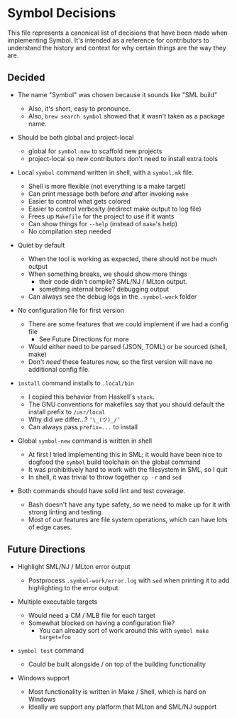 # Symbol Decisions

This file represents a canonical list of decisions that have been made when
implementing Symbol. It's intended as a reference for contributors to understand
the history and context for why certain things are the way they are.


## Decided

- The name "Symbol" was chosen because it sounds like "SML build"
  - Also, it's short, easy to pronounce.
  - Also, `brew search symbol` showed that it wasn't taken as a package name.

- Should be both global and project-local
  - global for `symbol-new` to scaffold new projects
  - project-local so new contributors don't need to install extra tools

- Local `symbol` command written in shell, with a `symbol.mk` file.
  - Shell is more flexible (not everything is a make target)
  - Can print message both before *and* after invoking `make`
  - Easier to control what gets colored
  - Easier to control verbosity (redirect make output to log file)
  - Frees up `Makefile` for the project to use if it wants
  - Can show things for `--help` (instead of `make`'s help)
  - No compilation step needed

- Quiet by default
  - When the tool is working as expected, there should not be much output
  - When something breaks, we should show more things
    - their code didn't compile? SML/NJ / MLton output.
    - something internal broke? debugging output
  - Can always see the debug logs in the `.symbol-work` folder

- No configuration file for first version
  - There are some features that we could implement if we had a config file
    - See Future Directions for more
  - Would either need to be parsed (JSON, TOML) or be sourced (shell, make)
  - Don't *need* these features now, so the first version will nave no
    additional config file.

- `install` command installs to `.local/bin`
  - I copied this behavior from Haskell's `stack`.
  - The GNU conventions for makefiles say that you should default the install
    prefix to `/usr/local`
  - Why did we differ...? `¯\_(ツ)_/¯`
  - Can always pass `prefix=...` to install

- Global `symbol-new` command is written in shell
  - At first I tried implementing this in SML; it would have been nice to
    dogfood the `symbol` build toolchain on the global command
  - It was prohibitively hard to work with the filesystem in SML, so I quit
  - In shell, it was trivial to throw together `cp -r` and `sed`

- Both commands should have solid lint and test coverage.
  - Bash doesn't have any type safety, so we need to make up for it with strong
    linting and testing.
  - Most of our features are file system operations, which can have lots of edge
    cases.

## Future Directions

- Highlight SML/NJ / MLton error output
  - Postprocess `.symbol-work/error.log` with `sed` when printing it to add
    highlighting to the error output.

- Multiple executable targets
  - Would need a CM / MLB file for each target
  - Somewhat blocked on having a configuration file?
    - You can already sort of work around this with `symbol make target=foo`

- `symbol test` command
  - Could be built alongside / on top of the building functionality

- Windows support
  - Most functionality is written in Make / Shell, which is hard on Windows
  - Ideally we support any platform that MLton and SML/NJ support
